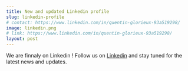 ```yaml
---
title: New and updated Linkedin profile
slug: linkedin-profile
# contact: https://www.linkedin.com/in/quentin-glorieux-93a519298/
image: linkedin.png
# link: https://www.linkedin.com/in/quentin-glorieux-93a519298/
layout: post
---
```

We are finnaly on Linkedin ! Follow us on [Linkedin](https://www.linkedin.com/in/quentin-glorieux-93a519298/) and stay tuned for the latest news and updates. 
